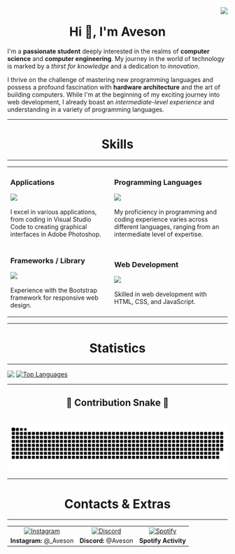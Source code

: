 <!-- View count -->
<img align="right" src="https://VISITOR-badge.laobi.icu/badge?page_id=AvesonThyBot" />
<!-- Profile intro -->
<h1 align="center">Hi 👋, I'm Aveson</h1>

I'm a **passionate student** deeply interested in the realms of **computer science** and **computer engineering**. My journey in the world of technology is marked by a _thirst for knowledge_ and a dedication to _innovation_.

I thrive on the challenge of mastering new programming languages and possess a profound fascination with **hardware architecture** and the art of building computers. While I'm at the beginning of my exciting journey into web development, I already boast an _intermediate-level experience_ and understanding in a variety of programming languages.

<!-- Skills -->
<hr>
<h1 align="center">Skills</h1>
<hr>
<div align="center">
    <table>
        <tr>
            <td>
                <h3>Applications</h3>
                <img src="https://skillicons.dev/icons?i=github,vscode,discord,blender,ps,unity,ae,replit" />
                <p>I excel in various applications, from coding in Visual Studio Code to creating graphical interfaces in Adobe Photoshop.</p>
            </td>
            <td>
                <h3>Programming Languages</h3>
                <img src="https://skillicons.dev/icons?i=python,cs,cpp,lua,js,ts,java" />
                <p>My proficiency in programming and coding experience varies across different languages, ranging from an intermediate level of expertise.</p>
            </td>
        </tr>
        <tr>
            <td>
                <h3>Frameworks / Library</h3>
                <img src="https://skillicons.dev/icons?i=bootstrap,react" />
                <p>Experience with the Bootstrap framework for responsive web design.</p>
            </td>
            <td>
                <h3>Web Development</h3>
                <img src="https://skillicons.dev/icons?i=html,css,javascript,php,mysql" />
                <p>Skilled in web development with HTML, CSS, and JavaScript.</p>
            </td>
        </tr>
    </table>
</div>

<!-- Statistics -->
<hr>
<h1 align="center">Statistics</h1>
<hr>

<img src="https://github-readme-stats.vercel.app/api?username=AvesonThyBot&theme=darcula&layout=donut&rank_icon=github" style="vertical-align: top;"> [![Top Languages](https://github-readme-stats.vercel.app/api/top-langs/?username=AvesonThyBot&exclude_repo=Adventure-Game&layout=donut-vertical)](https://github.com/anuraghazra/github-readme-stats)
<hr>
<!-- Contribution snake -->
<div align="center">
  <h2>🐍 Contribution Snake 🐍</h2>
  <br>
  <img alt="snake eating my contributions" src="https://github.com/AvesonThyBot/AvesonThyBot/blob/output/github-contribution-grid-snake-dark.svg" />
</div>

<hr>
<!-- Contacts & Extra Info-->
<h1 align="center">Contacts & Extras</h1>
<hr>

<table>
  <tr>
    <td style="text-align: center;">
      <a href="https://www.instagram.com/_aveson/" target="_blank">
        <img src="https://skillicons.dev/icons?i=instagram" alt="Instagram">
      </a>
    </td>
    <td style="text-align: center;">
      <a href="https://discordapp.com/channels/@me" target="_blank">  
        <img src="https://skillicons.dev/icons?i=discord" alt="Discord">
      </a>
    </td>
    <td style="text-align: center;">
        <!-- Spotify-->
      <a href="https://spotify-github-profile.vercel.app/api/view?uid=94kssevudgf1dd5328wfgjmy2&cover_image=true&theme=novatorem&show_offline=true&background_color=000000&interchange=true&bar_color=ff6600&bar_color_cover=true" target="_blank">
        <img src="https://spotify-github-profile.vercel.app/api/view?uid=94kssevudgf1dd5328wfgjmy2&cover_image=true&theme=novatorem&show_offline=true&background_color=000000&interchange=true&bar_color=ff6600&bar_color_cover=true" alt="Spotify">
      </a>
    </td>
  </tr>
  <tr>
    <td><strong>Instagram:</strong> @_Aveson</td>
    <td><strong>Discord:</strong> @Aveson</td>
    <td><strong>Spotify Activity</strong></td>
  </tr>
</table>





